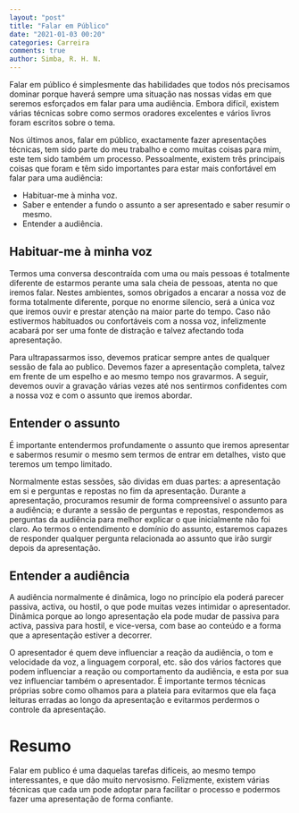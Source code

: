 ```yaml
---
layout: "post"
title: "Falar em Público"
date: "2021-01-03 00:20"
categories: Carreira
comments: true
author: Simba, R. H. N.
---
```

Falar em público é simplesmente das habilidades que todos nós precisamos dominar porque haverá sempre uma situação nas nossas vidas em que seremos esforçados em falar para uma audiência. Embora difícil, existem várias técnicas sobre como sermos oradores excelentes e vários livros foram escritos sobre o tema.

Nos últimos anos, falar em público, exactamente fazer apresentações técnicas, tem sido parte do meu trabalho e como muitas coisas para mim, este tem sido também um processo. Pessoalmente, existem três principais coisas que foram e têm sido importantes para estar mais confortável em falar para uma audiência:
- Habituar-me à minha voz.
- Saber e entender a fundo o assunto a ser apresentado e saber resumir o mesmo.
- Entender a audiência.

## Habituar-me à minha voz
Termos uma conversa descontraída com uma ou mais pessoas é totalmente diferente de estarmos perante uma sala cheia de pessoas, atenta no que iremos falar. Nestes ambientes, somos obrigados a encarar a nossa voz de forma totalmente diferente, porque no enorme silencio, será a única voz que iremos ouvir e prestar atenção na maior parte do tempo. Caso não estivermos habituados ou confortáveis com a nossa voz, infelizmente acabará por ser uma fonte de distração e talvez afectando toda apresentação.

Para ultrapassarmos isso, devemos praticar sempre antes de qualquer sessão de fala ao publico. Devemos fazer a apresentação completa, talvez em frente de um espelho e ao mesmo tempo nos gravarmos. A seguir, devemos ouvir a gravação várias vezes até nos sentirmos confidentes com a nossa voz e com o assunto que iremos abordar.

## Entender o assunto
É importante entendermos profundamente o assunto que iremos apresentar e sabermos resumir o mesmo sem termos de entrar em detalhes, visto que teremos um tempo limitado.

Normalmente estas sessões, são dividas em duas partes: a apresentação em si e perguntas e repostas no fim da apresentação. Durante a apresentação, procuramos resumir de forma compreensível o assunto para a audiência; e durante a sessão de perguntas e repostas, respondemos as perguntas da audiência para melhor explicar o que inicialmente não foi claro. Ao termos o entendimento e domínio do assunto, estaremos capazes de responder qualquer pergunta relacionada ao assunto que irão surgir depois da apresentação.

## Entender a audiência
A audiência normalmente é dinâmica, logo no princípio ela poderá parecer passiva, activa, ou hostil, o que pode muitas vezes intimidar o apresentador. Dinâmica porque ao longo apresentação ela pode mudar de passiva para activa, passiva para hostil, e vice-versa, com base ao conteúdo e a forma que a apresentação estiver a decorrer.

O apresentador é quem deve influenciar a reação da audiência, o tom e velocidade da voz, a linguagem corporal, etc. são dos vários factores que podem influenciar a reação ou comportamento da audiência, e esta por sua vez influenciar também o apresentador. É importante termos técnicas próprias sobre como olhamos para a plateia para evitarmos que ela faça leituras erradas ao longo da apresentação e evitarmos perdermos o controle da apresentação.

# Resumo
Falar em publico é uma daquelas tarefas difíceis, ao mesmo tempo interessantes, e que dão muito nervosismo. Felizmente, existem várias técnicas que cada um pode adoptar para facilitar o processo e podermos fazer uma apresentação de forma confiante.
